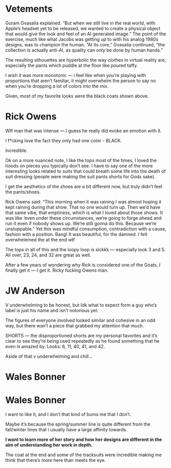# Vetements
Guram Gvasalia explained. “But when we still live in the real world, with Apple’s headset yet to be released, we wanted to create a physical object that would give the look and feel of an AI generated image.” The point of the exercise, much like what Jacobs was getting up to with his analog 1980s designs, was to champion the human. “At its core,” Gvasalia continued, “the collection is actually anti-AI, as quality can only be done by human hands.”

The resulting silhouettes are hyperbolic the way clothes in virtual reality are, especially the pants which puddle at the floor like poured taffy.

I wish it was more monotonic — i feel like when you’re playing with proportions that aren’t familiar, it might overwhelm the person to say no when you’re dropping a lot of colors into the mix. 

Given, most of my favorite looks were the black coats shown above.

# Rick Owens 

Wtf man that was intense — I guess he really did evoke an emotion with it. 

I f*cking love the fact they only had one color - BLACK. 

Incredible. 

Ok on a more nuanced note, I like the tops most of the times, I loved the hoods on pieces you typically don’t see. I have to say one of the more interesting looks related to suits that could breath some life into the death of suit dressing (people were making the suit pants shorts for Gods sake). 

I get the aesthetics of the shoes are a bit different now, but truly didn’t feel the pants/shoes. 

Rick Owens said: “This morning when it was raining I was almost hoping it kept raining during that show. That no one would turn up. Then we’d have that same vibe, that emptiness, which is what I loved about those shows. It was like ‘even under these circumstances, we’re going to forge ahead and run it even if nobody shows up. We’re still gonna do this. Because we’re unstoppable.”
Yet this was mindful consumption, contradiction with a cause, fashion with a position. Bang! It was beautiful, for the damned.
I felt overwhelemed the at the end wtf 

The tops in all of this and the loopy loop is sickkk — especially look 3 and 5. All over, 23, 24, and 32 are great as well. 

After a few years of wondering why Rick is considered one of the Goats, I finally get it — I get it. Ricky fucking Owens man. 

# JW Anderson

V underwhelming to be honest, but Idk what to expect form a guy who’s label is just his name and isn’t notorious yet. 

The figures of everyone involved looked similar and cohesive in an odd way, but there wan’t a piece that grabbed my attention that much. 

SHORTS — the disproportioned shorts are my personal favorites and it’s clear to see they’re being used repeatedly as he found something that he even is amazed by. 
Looks: 6, 11, 40, 41, and 42. 

Aside of that v underwhelming and chill…

# Wales Bonner 

# Wales Bonner

I want to like it, and I don’t that kind of bums me that I don’t. 

Maybe it’s because the spring/summer line is quite different from the fall/winter lines that i usually have a large affinity towards. 

**I want to learn more of her story and how her designs are different in the aim of understanding her work in depth.** 

The coat at the end and some of the tracksuits were incredible making me think that there’s more here than meets the eye.

